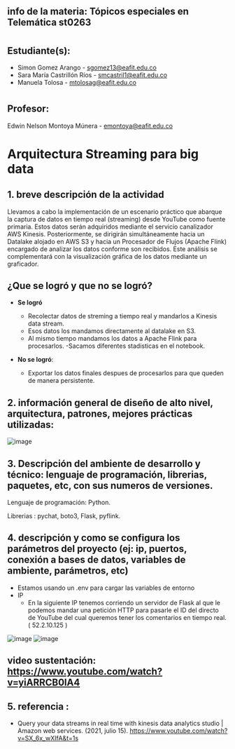 ## info de la materia: Tópicos especiales en Telemática st0263 
#
## Estudiante(s): 
- Simon Gomez Arango - sgomez13@eafit.edu.co
- Sara María Castrillón Ríos - smcastril1@eafit.edu.co
- Manuela Tolosa - mtolosag@eafit.edu.co
#
## Profesor: 
Edwin Nelson Montoya Múnera - emontoya@eafit.edu.co
#

# Arquitectura Streaming para big data

## 1. breve descripción de la actividad
Llevamos a cabo la implementación de un escenario práctico que abarque la captura de datos en tiempo real (streaming) desde YouTube como fuente primaria. Estos datos serán adquiridos mediante el servicio canalizador AWS Kinesis. Posteriormente, se dirigirán simultáneamente hacia un Datalake alojado en AWS S3 y hacia un Procesador de Flujos (Apache Flink) encargado de analizar los datos conforme son recibidos. Este análisis se complementará con la visualización gráfica de los datos mediante un graficador.

## ¿Que se logró y que no se logró?
- **Se logró**
  -	Recolectar datos de streming a tiempo real y mandarlos a Kinesis data stream.
  -	Esos datos los mandamos directamente al datalake en S3.
  -	Al mismo tiempo mandamos los datos a Apache Flink para procesarlos.
  -Sacamos diferentes stadisticas en el notebook.

- **No se logró**:
  - Exportar los datos finales despues de procesarlos para que queden de manera persistente.

## 2. información general de diseño de alto nivel, arquitectura, patrones, mejores prácticas utilizadas:
![image](https://github.com/sgomeza13/YoutubeLiveChatAnalysis/assets/74980999/7b275242-c4e0-4cfb-94fd-8d049517a2d2)
## 3. Descripción del ambiente de desarrollo y técnico: lenguaje de programación, librerias, paquetes, etc, con sus numeros de versiones.

Lenguaje de programación: Python.

Librerias : pychat, boto3, Flask, pyflink.

## 4. descripción y como se configura los parámetros del proyecto (ej: ip, puertos, conexión a bases de datos, variables de ambiente, parámetros, etc)
- Estamos usando un .env para cargar las variables de entorno
- IP
  - En la siguiente IP tenemos corriendo un servidor de Flask al que le podemos mandar una petición HTTP para pasarle el ID del directo de YouTube del cual queremos tener los comentarios en tiempo real. ( 52.2.10.125 )
    
 ![image](https://github.com/sgomeza13/YoutubeLiveChatAnalysis/assets/74980999/dab6e42b-8685-41d5-b021-0e5952530a94)
 ![image](https://github.com/sgomeza13/YoutubeLiveChatAnalysis/assets/74980999/a0b4f315-1b53-466a-933b-a8bc6fd2d430)

## video sustentación: https://www.youtube.com/watch?v=yiARRCB0lA4

## 5. referencia :
- Query your data streams in real time with kinesis data analytics studio | Amazon web services. (2021, julio 15). https://www.youtube.com/watch?v=SX_6x_wXIfA&t=1s

